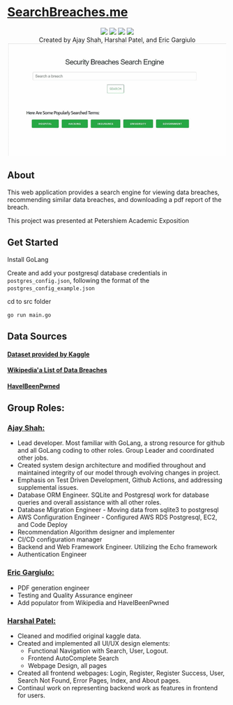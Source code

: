 # [SearchBreaches.me](https://searchbreaches.me)

<p align="center">
    <img src="https://img.shields.io/badge/Made%20with-Golang-blue.svg?logo=Go" />
    <img src="https://img.shields.io/badge/Database-Postgres-blue.svg?logo=postgresql" />
    <img src="https://img.shields.io/badge/Using-AWS-orange.svg?logo=amazon" />
    <img src="https://goreportcard.com/badge/github.com/ajay340/SearchBreaches.me" />
    <br>
    Created by Ajay Shah, Harshal Patel, and Eric Gargiulo
    <br>
    <img src="https://github.com/ajay340/SearchBreaches.me/blob/master/media/search.gif" />
</p>

## About
This web application provides a search engine for viewing data breaches, recommending similar data breaches, and downloading a pdf report of the breach.

This project was presented at Petershiem Academic Exposition

## Get Started
Install GoLang

Create and add your postgresql database credentials in `postgres_config.json`, following the format of the `postgres_config_example.json`

cd to src folder
```
go run main.go
```

## Data Sources

#### [Dataset provided by Kaggle](https://www.kaggle.com/alukosayoenoch/cyber-security-breaches-data)

#### [Wikipedia'a List of Data Breaches](https://en.wikipedia.org/wiki/List_of_data_breaches)

#### [HaveIBeenPwned](https://haveibeenpwned.com/)


## Group Roles: 
### [Ajay Shah:](https://github.com/ajay340)
- Lead developer. Most familiar with GoLang, a strong resource for github and all GoLang coding to other roles. Group Leader and coordinated other jobs. 
- Created system design architecture and modified throughout and maintained integrity of our model through evolving changes in project.
- Emphasis on Test Driven Development, Github Actions, and addressing supplemental issues.
- Database ORM Engineer. SQLite and Postgresql work for database queries and overall assistance with all other roles. 
- Database Migration Engineer - Moving data from sqlite3 to postgresql
- AWS Configuration Engineer - Configured AWS RDS Postgresql, EC2, and Code Deploy
- Recommendation Algorithm designer and implementer 
- CI/CD configuration manager
- Backend and Web Framework Engineer. Utilizing the Echo framework
- Authentication Engineer
### [Eric Gargiulo:](https://github.com/gargiuer)
- PDF generation engineer
- Testing and Quality Assurance engineer
- Add populator from Wikipedia and HaveIBeenPwned

### [Harshal Patel:](https://github.com/hargadpatel)
- Cleaned and modified original kaggle data.
- Created and implemented all UI/UX design elements: 
    - Functional Navigation with Search, User, Logout. 
    - Frontend AutoComplete Search
    - Webpage Design, all pages
- Created all frontend webpages: Login, Register, Register Success, User, Search Not Found, Error Pages, Index, and About pages.
- Continaul work on representing backend work as features in frontend for users.

